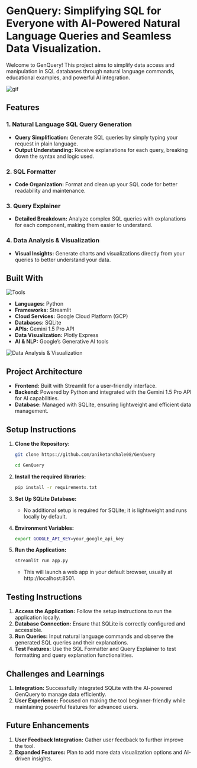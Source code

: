 
# GenQuery: Simplifying SQL for Everyone with AI-Powered Natural Language Queries and Seamless Data Visualization.

Welcome to GenQuery! This project aims to simplify data access and manipulation in SQL databases through natural language commands, educational examples, and powerful AI integration.

![gif](https://github.com/user-attachments/assets/733619ed-c962-4d83-a697-a5053fc9a406)

## Features

### 1. Natural Language SQL Query Generation
- **Query Simplification:** Generate SQL queries by simply typing your request in plain language.
- **Output Understanding:** Receive explanations for each query, breaking down the syntax and logic used.

### 2. SQL Formatter
- **Code Organization:** Format and clean up your SQL code for better readability and maintenance.

### 3. Query Explainer
- **Detailed Breakdown:** Analyze complex SQL queries with explanations for each component, making them easier to understand.

### 4. Data Analysis & Visualization
- **Visual Insights:** Generate charts and visualizations directly from your queries to better understand your data.

## Built With

![Tools](https://github.com/user-attachments/assets/ea5ecce3-b19f-4231-89c8-d867dc0a9601)

- **Languages:** Python
- **Frameworks:** Streamlit
- **Cloud Services:** Google Cloud Platform (GCP)
- **Databases:** SQLite
- **APIs:** Gemini 1.5 Pro API
- **Data Visualization:** Plotly Express
- **AI & NLP:** Google’s Generative AI tools

![Data Analysis & Visualization](https://github.com/user-attachments/assets/9a7a7086-54b9-4785-ba0e-63c0150c6a70)

## Project Architecture

- **Frontend:** Built with Streamlit for a user-friendly interface.
- **Backend:** Powered by Python and integrated with the Gemini 1.5 Pro API for AI capabilities.
- **Database:** Managed with SQLite, ensuring lightweight and efficient data management.

## Setup Instructions

1. **Clone the Repository:**
    ```bash
    git clone https://github.com/aniketandhale08/GenQuery
    ```
    ```bash
    cd GenQuery
    ```

2. **Install the required libraries:**
    ```bash
    pip install -r requirements.txt
    ```

3. **Set Up SQLite Database:**
    - No additional setup is required for SQLite; it is lightweight and runs locally by default.

4. **Environment Variables:**
    ```bash
    export GOOGLE_API_KEY=your_google_api_key
    ```

5. **Run the Application:**
    ```bash
    streamlit run app.py
    ```
    - This will launch a web app in your default browser, usually at http://localhost:8501.

## Testing Instructions

1. **Access the Application:** Follow the setup instructions to run the application locally.
2. **Database Connection:** Ensure that SQLite is correctly configured and accessible.
3. **Run Queries:** Input natural language commands and observe the generated SQL queries and their explanations.
4. **Test Features:** Use the SQL Formatter and Query Explainer to test formatting and query explanation functionalities.

## Challenges and Learnings

1. **Integration:** Successfully integrated SQLite with the AI-powered GenQuery to manage data efficiently.
2. **User Experience:** Focused on making the tool beginner-friendly while maintaining powerful features for advanced users.

## Future Enhancements

1. **User Feedback Integration:** Gather user feedback to further improve the tool.
2. **Expanded Features:** Plan to add more data visualization options and AI-driven insights.
